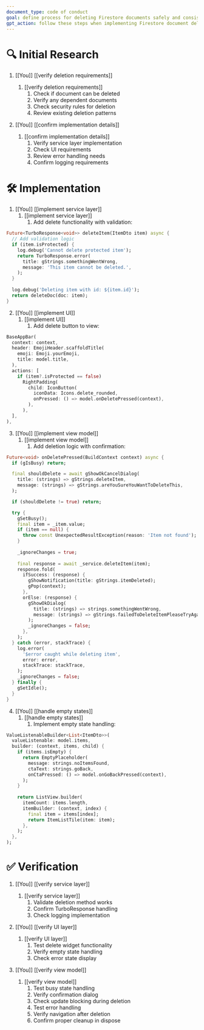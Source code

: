 ```yaml
---
document_type: code of conduct
goal: define process for deleting Firestore documents safely and consistently
gpt_action: follow these steps when implementing Firestore document deletion
---
```


# 🔍 Initial Research

1. [[You]] [[verify deletion requirements]]
   1. [[verify deletion requirements]]
      1. Check if document can be deleted
      2. Verify any dependent documents
      3. Check security rules for deletion
      4. Review existing deletion patterns

2. [[You]] [[confirm implementation details]]
   1. [[confirm implementation details]]
      1. Verify service layer implementation
      2. Check UI requirements
      3. Review error handling needs
      4. Confirm logging requirements

# 🛠️ Implementation

1. [[You]] [[implement service layer]]
   1. [[implement service layer]]
      1. Add delete functionality with validation:
```dart
Future<TurboResponse<void>> deleteItem(ItemDto item) async {
  // Add validation logic
  if (item.isProtected) {
    log.debug('Cannot delete protected item');
    return TurboResponse.error(
      title: gStrings.somethingWentWrong,
      message: 'This item cannot be deleted.',
    );
  }
  
  log.debug('Deleting item with id: ${item.id}');
  return deleteDoc(doc: item);
}
```

2. [[You]] [[implement UI]]
   1. [[implement UI]]
      1. Add delete button to view:
```dart
BaseAppBar(
  context: context,
  header: EmojiHeader.scaffoldTitle(
    emoji: Emoji.yourEmoji,
    title: model.title,
  ),
  actions: [
    if (item?.isProtected == false)
      RightPadding(
        child: IconButton(
          iconData: Icons.delete_rounded,
          onPressed: () => model.onDeletePressed(context),
        ),
      ),
  ],
),
```

3. [[You]] [[implement view model]]
   1. [[implement view model]]
      1. Add deletion logic with confirmation:
```dart
Future<void> onDeletePressed(BuildContext context) async {
  if (gIsBusy) return;

  final shouldDelete = await gShowOkCancelDialog(
    title: (strings) => gStrings.deleteItem,
    message: (strings) => gStrings.areYouSureYouWantToDeleteThis,
  );

  if (shouldDelete != true) return;

  try {
    gSetBusy();
    final item = _item.value;
    if (item == null) {
      throw const UnexpectedResultException(reason: 'Item not found');
    }
    
    _ignoreChanges = true;
    
    final response = await _service.deleteItem(item);
    response.fold(
      ifSuccess: (response) {
        gShowNotification(title: gStrings.itemDeleted);
        gPop(context);
      },
      orElse: (response) {
        gShowOkDialog(
          title: (strings) => strings.somethingWentWrong,
          message: (strings) => gStrings.failedToDeleteItemPleaseTryAgainLater,
        );
        _ignoreChanges = false;
      },
    );
  } catch (error, stackTrace) {
    log.error(
      '$error caught while deleting item',
      error: error,
      stackTrace: stackTrace,
    );
    _ignoreChanges = false;
  } finally {
    gSetIdle();
  }
}
```

4. [[You]] [[handle empty states]]
   1. [[handle empty states]]
      1. Implement empty state handling:
```dart
ValueListenableBuilder<List<ItemDto>>(
  valueListenable: model.items,
  builder: (context, items, child) {
    if (items.isEmpty) {
      return EmptyPlaceholder(
        message: strings.noItemsFound,
        ctaText: strings.goBack,
        onCtaPressed: () => model.onGoBackPressed(context),
      );
    }
    
    return ListView.builder(
      itemCount: items.length,
      itemBuilder: (context, index) {
        final item = items[index];
        return ItemListTile(item: item);
      },
    );
  },
);
```

# ✅ Verification

1. [[You]] [[verify service layer]]
   1. [[verify service layer]]
      1. Validate deletion method works
      2. Confirm TurboResponse handling
      3. Check logging implementation

2. [[You]] [[verify UI layer]]
   1. [[verify UI layer]]
      1. Test delete widget functionality
      2. Verify empty state handling
      3. Check error state display

3. [[You]] [[verify view model]]
   1. [[verify view model]]
      1. Test busy state handling
      2. Verify confirmation dialog
      3. Check update blocking during deletion
      4. Test error handling
      5. Verify navigation after deletion
      6. Confirm proper cleanup in dispose
